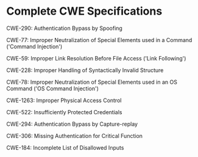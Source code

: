 

# Complete CWE Specifications

CWE-290: Authentication Bypass by Spoofing

CWE-77: Improper Neutralization of Special Elements used in a Command ('Command Injection')

CWE-59: Improper Link Resolution Before File Access ('Link Following')

CWE-228: Improper Handling of Syntactically Invalid Structure

CWE-78: Improper Neutralization of Special Elements used in an OS Command ('OS Command Injection')

CWE-1263: Improper Physical Access Control

CWE-522: Insufficiently Protected Credentials

CWE-294: Authentication Bypass by Capture-replay

CWE-306: Missing Authentication for Critical Function

CWE-184: Incomplete List of Disallowed Inputs